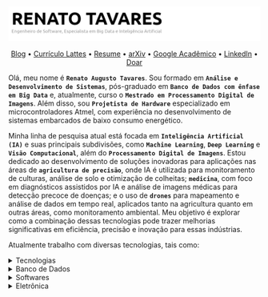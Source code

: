 ![Renato Augusto Tavares](https://raw.githubusercontent.com/rat/rat/master/img/cover.jpg)

<p align="center">
    <a href="http://renatotavares.com">Blog</a> •
    <a href="https://lattes.cnpq.br/9521612341950206">Currículo Lattes</a> •
    <a href="https://raw.githubusercontent.com/rat/rat/master/resume/lattes.pdf">Resume</a> •
    <a href="https://arxiv.org/search/cs?searchtype=author&query=Tavares,+R+A">arXiv</a> •
    <a href="https://scholar.google.com/citations?user=5L2RbhMAAAAJ&hl=pt-BR">Google Acadêmico</a> •
    <a href="https://www.linkedin.com/in/java">LinkedIn</a> •
    <a href="https://www.paypal.com/cgi-bin/webscr?cmd=_s-xclick&hosted_button_id=YKQFN3FEKRFWL&source=url">Doar</a>
</p>

Olá, meu nome é **`Renato Augusto Tavares`**. Sou formado em **`Análise e Desenvolvimento de Sistemas`**, pós-graduado em **`Banco de Dados com ênfase em Big Data`** e, atualmente, curso o **`Mestrado em Processamento Digital de Imagens`**. Além disso, sou **`Projetista de Hardware`** especializado em microcontroladores Atmel, com experiência no desenvolvimento de sistemas embarcados de baixo consumo energético.

Minha linha de pesquisa atual está focada em **`Inteligência Artificial (IA)`** e suas principais subdivisões, como **`Machine Learning`**, **`Deep Learning`** e **`Visão Computacional`**, além do **`Processamento Digital de Imagens`**. Estou dedicado ao desenvolvimento de soluções inovadoras para aplicações nas áreas de **`agricultura de precisão`**, onde IA é utilizada para monitoramento de culturas, análise de solo e otimização de colheitas; **`medicina`**, com foco em diagnósticos assistidos por IA e análise de imagens médicas para detecção precoce de doenças; e o uso de **`drones`** para mapeamento e análise de dados em tempo real, aplicados tanto na agricultura quanto em outras áreas, como monitoramento ambiental. Meu objetivo é explorar como a combinação dessas tecnologias pode trazer melhorias significativas em eficiência, precisão e inovação para essas indústrias.

Atualmente trabalho com diversas tecnologias, tais como:

<details>
    <summary>Tecnologias </summary>

    ```text
    Java            ⭐⭐⭐⭐⭐    5/5 
    PHP             ⭐⭐⭐⭐⭐    5/5 
    JavaScript      ⭐⭐⭐⭐⭐    5/5 
    React           ⭐⭐⭐⭐      4/5 
    Shell Script    ⭐⭐⭐⭐      4/5 
    C/C++           ⭐⭐⭐⭐      4/5 
    Python          ⭐⭐⭐⭐⭐    5/5 
    HTML5           ⭐⭐⭐⭐⭐    5/5 
    CSS3            ⭐⭐⭐⭐⭐    5/5 
    WordPress       ⭐⭐⭐⭐⭐    5/5 
    Android         ⭐⭐⭐⭐⭐    5/5 
    Alexa skills    ⭐⭐⭐⭐      4/5 
    Regex           ⭐⭐⭐⭐      4/5
    ```
</details>

<details>
    <summary>Banco de Dados</summary>

    ```text
    PostgreSQL      ⭐⭐⭐⭐⭐    5/5 
    MySQL           ⭐⭐⭐⭐⭐    5/5 
    MariaDB         ⭐⭐⭐⭐⭐    5/5
    MongoDB         ⭐⭐⭐        3/5
    SQLite          ⭐⭐⭐⭐⭐    5/5
    Redis           ⭐⭐⭐⭐⭐    5/5
    ```
</details>


<details>
    <summary>Softwares</summary>

    ```text
    Visual Studio Code      ⭐⭐⭐⭐⭐    5/5 
    Git                     ⭐⭐⭐⭐⭐    5/5
    Apache NetBeans         ⭐⭐⭐⭐⭐    5/5
    LaTeX/TeXstudio         ⭐⭐⭐⭐⭐    5/5
    Sublime Text            ⭐⭐⭐⭐⭐    5/5
    ```
</details>




<details>
    <summary>Eletrônica</summary>

```text
Arduino           ⭐⭐⭐⭐⭐    5/5
LoRa              ⭐⭐⭐⭐      4/5
Atmel             ⭐⭐⭐⭐      4/5
Eagle             ⭐⭐⭐⭐      4/5
Altium Designer   ⭐⭐⭐⭐⭐    5/5
```
</details>